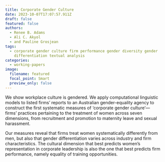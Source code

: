 ```yaml
---
title: Corporate Gender Culture
date: 2023-10-07T17:07:57.911Z
draft: false
featured: false
authors:
  - Renee B. Adams
  - Ali C. Akyol
  - and Pauline Grosjean
tags:
  - corporate gender culture firm performance gender diversity gender
    differentiation textual analysis
categories:
  - working-papers
image:
  filename: featured
  focal_point: Smart
  preview_only: false
---
```

We show workplace culture is gendered. We apply computational linguistic models to listed firms’ reports to an Australian gender-equality agency to construct the first systematic measures of ‘corporate gender culture’—firms’ practices pertaining to the treatment of women across seven dimensions, from recruitment and promotion to maternity leave and sexual harassment.


Our measures reveal that firms treat women systematically differently from men, but also that gender differentiation varies across industry and firm characteristics. The cultural dimension that best predicts women’s representation in corporate leadership is also the one that best predicts firm performance, namely equality of training opportunities.